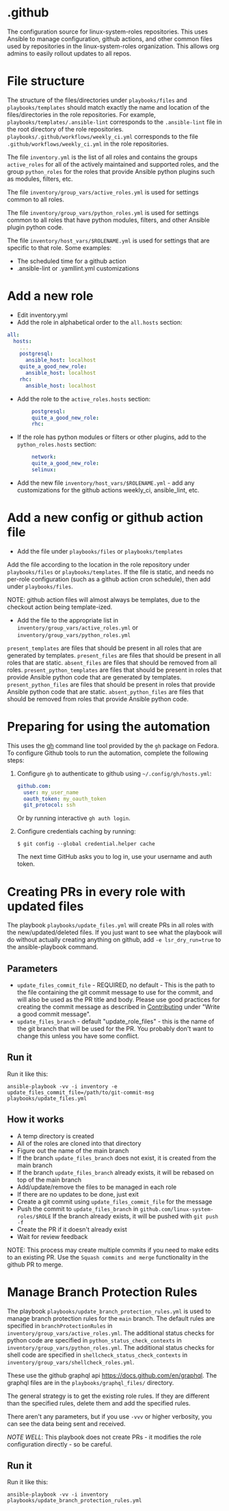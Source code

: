 # .github

The configuration source for linux-system-roles repositories.  This uses Ansible
to manage configuration, github actions, and other common files used by
repositories in the linux-system-roles organization.  This allows org admins to
easily rollout updates to all repos.

# File structure

The structure of the files/directories under `playbooks/files` and
`playbooks/templates` should match exactly the name and location of the
files/directories in the role repositories.  For example,
`playbooks/templates/.ansible-lint` corresponds to the `.ansible-lint` file in
the root directory of the role repositories.
`playbooks/.github/workflows/weekly_ci.yml` corresponds to the file
`.github/workflows/weekly_ci.yml` in the role repositories.

The file `inventory.yml` is the list of all roles and contains the groups
`active_roles` for all of the actively maintained and supported roles, and the
group `python_roles` for the roles that provide Ansible python plugins such as
modules, filters, etc.

The file `inventory/group_vars/active_roles.yml` is used for settings common to
all roles.

The file `inventory/group_vars/python_roles.yml` is used for settings common to
all roles that have python modules, filters, and other Ansible plugin python
code.

The file `inventory/host_vars/$ROLENAME.yml` is used for settings that are
specific to that role.  Some examples:
* The scheduled time for a github action
* .ansible-lint or .yamllint.yml customizations

# Add a new role

* Edit inventory.yml
* Add the role in alphabetical order to the `all.hosts` section:
```yaml
all:
  hosts:
    ...
    postgresql:
      ansible_host: localhost
    quite_a_good_new_role:
      ansible_host: localhost
    rhc:
      ansible_host: localhost
```
* Add the role to the `active_roles.hosts` section:
```yaml
        postgresql:
        quite_a_good_new_role:
        rhc:
```
* If the role has python modules or filters or other plugins,
  add to the `python_roles.hosts` section:
```yaml
        network:
        quite_a_good_new_role:
        selinux:
```
* Add the new file `inventory/host_vars/$ROLENAME.yml` - add any customizations
  for the github actions weekly_ci, ansible_lint, etc.

# Add a new config or github action file

* Add the file under `playbooks/files` or `playbooks/templates`

Add the file according to the location in the role repository under
`playbooks/files` or `playbooks/templates`.  If the file is static, and needs no
per-role configuration (such as a github action cron schedule), then add under
`playbooks/files`.

NOTE: github action files will almost always be templates, due to the checkout
action being template-ized.

* Add the file to the appropriate list in
  `inventory/group_vars/active_roles.yml` or
  `inventory/group_vars/python_roles.yml`

`present_templates` are files that should be present in all roles that are
generated by templates.
`present_files` are files that should be present in all roles that are static.
`absent_files` are files that should be removed from all roles.
`present_python_templates` are files that should be present in roles that
provide Ansible python code that are generated by templates.
`present_python_files` are files that should be present in roles that provide
Ansible python code that are static.
`absent_python_files` are files that should be removed from roles that provide
Ansible python code.

# Preparing for using the automation

This uses the [gh](https://cli.github.com/) command line tool provided by the
`gh` package on Fedora.
To configure Github tools to run the automation, complete the following steps:

1. Configure `gh` to authenticate to github using `~/.config/gh/hosts.yml`:
    ```yaml
    github.com:
      user: my_user_name
      oauth_token: my_oauth_token
      git_protocol: ssh
    ```
    Or by running interactive `gh auth login`.

2. Configure credentials caching by running:
    ```
    $ git config --global credential.helper cache
    ```
    The next time GitHub asks you to log in, use your username and auth token.

# Creating PRs in every role with updated files

The playbook `playbooks/update_files.yml` will create PRs in all roles with the
new/updated/deleted files.
If you just want to see what the playbook will do without actually creating
anything on github, add `-e lsr_dry_run=true` to the ansible-playbook command.

## Parameters

* `update_files_commit_file` - REQUIRED, no default - This is the path to the
  file containing the git commit message to use for the commit, and will also be
  used as the PR title and body.  Please use good practices for creating the
  commit message as described in
  [Contributing](https://linux-system-roles.github.io/contribute.html) under
  "Write a good commit message".
* `update_files_branch` - default "update_role_files" - this is the name of the
  git branch that will be used for the PR.  You probably don't want to change
  this unless you have some conflict.

## Run it

Run it like this:
```
ansible-playbook -vv -i inventory -e update_files_commit_file=/path/to/git-commit-msg playbooks/update_files.yml
```

## How it works

* A temp directory is created
* All of the roles are cloned into that directory
* Figure out the name of the main branch
* If the branch `update_files_branch` does not exist, it is
  created from the main branch
* If the branch `update_files_branch` already exists, it will
  be rebased on top of the main branch
* Add/update/remove the files to be managed in each role
* If there are no updates to be done, just exit
* Create a git commit using `update_files_commit_file` for the message
* Push the commit to `update_files_branch` in `github.com/linux-system-roles/$ROLE`
  If the branch already exists, it will be pushed with `git push -f`
* Create the PR if it doesn't already exist
* Wait for review feedback

NOTE: This process may create multiple commits if you need to make edits to an
existing PR.  Use the `Squash commits and merge` functionality in the github PR
to merge.

# Manage Branch Protection Rules

The playbook `playbooks/update_branch_protection_rules.yml` is used to manage
branch protection rules for the `main` branch.  The default rules are specified
in `branchProtectionRules` in `inventory/group_vars/active_roles.yml`. The
additional status checks for python code are specified in
`python_status_check_contexts` in `inventory/group_vars/python_roles.yml`.  The
additional status checks for shell code are specified in
`shellcheck_status_check_contexts` in
`inventory/group_vars/shellcheck_roles.yml`.

These use the github graphql api https://docs.github.com/en/graphql.  The
graphql files are in the `playbooks/graphql_files/` directory.

The general strategy is to get the existing role rules.  If they are different
than the specified rules, delete them and add the specified rules.

There aren't any parameters, but if you use `-vvv` or higher verbosity,
you can see the data being sent and received.

*NOTE WELL*: This playbook does not create PRs - it modifies the role
configuration directly - so be careful.

## Run it

Run it like this:
```
ansible-playbook -vv -i inventory playbooks/update_branch_protection_rules.yml
```
